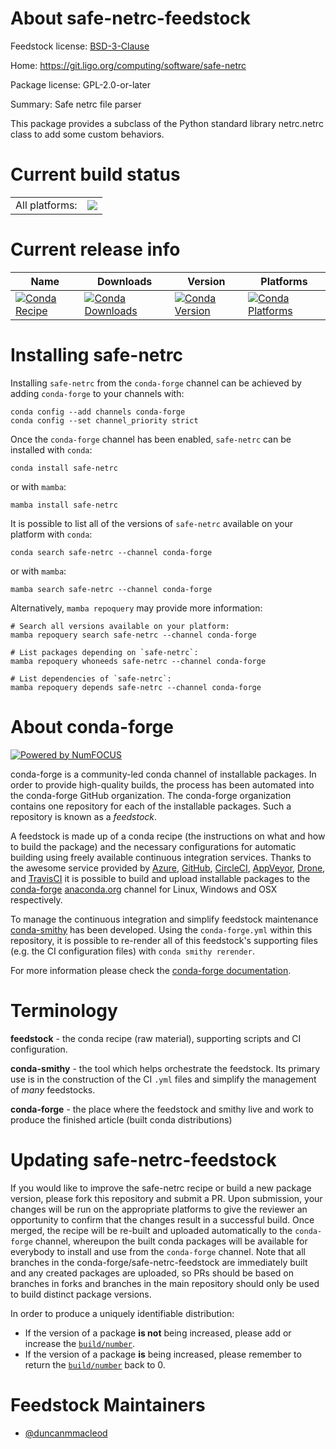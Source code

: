 About safe-netrc-feedstock
==========================

Feedstock license: [BSD-3-Clause](https://github.com/conda-forge/safe-netrc-feedstock/blob/main/LICENSE.txt)

Home: https://git.ligo.org/computing/software/safe-netrc

Package license: GPL-2.0-or-later

Summary: Safe netrc file parser

This package provides a subclass of the Python standard library netrc.netrc class to add some custom behaviors.

Current build status
====================


<table><tr><td>All platforms:</td>
    <td>
      <a href="https://dev.azure.com/conda-forge/feedstock-builds/_build/latest?definitionId=2521&branchName=main">
        <img src="https://dev.azure.com/conda-forge/feedstock-builds/_apis/build/status/safe-netrc-feedstock?branchName=main">
      </a>
    </td>
  </tr>
</table>

Current release info
====================

| Name | Downloads | Version | Platforms |
| --- | --- | --- | --- |
| [![Conda Recipe](https://img.shields.io/badge/recipe-safe--netrc-green.svg)](https://anaconda.org/conda-forge/safe-netrc) | [![Conda Downloads](https://img.shields.io/conda/dn/conda-forge/safe-netrc.svg)](https://anaconda.org/conda-forge/safe-netrc) | [![Conda Version](https://img.shields.io/conda/vn/conda-forge/safe-netrc.svg)](https://anaconda.org/conda-forge/safe-netrc) | [![Conda Platforms](https://img.shields.io/conda/pn/conda-forge/safe-netrc.svg)](https://anaconda.org/conda-forge/safe-netrc) |

Installing safe-netrc
=====================

Installing `safe-netrc` from the `conda-forge` channel can be achieved by adding `conda-forge` to your channels with:

```
conda config --add channels conda-forge
conda config --set channel_priority strict
```

Once the `conda-forge` channel has been enabled, `safe-netrc` can be installed with `conda`:

```
conda install safe-netrc
```

or with `mamba`:

```
mamba install safe-netrc
```

It is possible to list all of the versions of `safe-netrc` available on your platform with `conda`:

```
conda search safe-netrc --channel conda-forge
```

or with `mamba`:

```
mamba search safe-netrc --channel conda-forge
```

Alternatively, `mamba repoquery` may provide more information:

```
# Search all versions available on your platform:
mamba repoquery search safe-netrc --channel conda-forge

# List packages depending on `safe-netrc`:
mamba repoquery whoneeds safe-netrc --channel conda-forge

# List dependencies of `safe-netrc`:
mamba repoquery depends safe-netrc --channel conda-forge
```


About conda-forge
=================

[![Powered by
NumFOCUS](https://img.shields.io/badge/powered%20by-NumFOCUS-orange.svg?style=flat&colorA=E1523D&colorB=007D8A)](https://numfocus.org)

conda-forge is a community-led conda channel of installable packages.
In order to provide high-quality builds, the process has been automated into the
conda-forge GitHub organization. The conda-forge organization contains one repository
for each of the installable packages. Such a repository is known as a *feedstock*.

A feedstock is made up of a conda recipe (the instructions on what and how to build
the package) and the necessary configurations for automatic building using freely
available continuous integration services. Thanks to the awesome service provided by
[Azure](https://azure.microsoft.com/en-us/services/devops/), [GitHub](https://github.com/),
[CircleCI](https://circleci.com/), [AppVeyor](https://www.appveyor.com/),
[Drone](https://cloud.drone.io/welcome), and [TravisCI](https://travis-ci.com/)
it is possible to build and upload installable packages to the
[conda-forge](https://anaconda.org/conda-forge) [anaconda.org](https://anaconda.org/)
channel for Linux, Windows and OSX respectively.

To manage the continuous integration and simplify feedstock maintenance
[conda-smithy](https://github.com/conda-forge/conda-smithy) has been developed.
Using the ``conda-forge.yml`` within this repository, it is possible to re-render all of
this feedstock's supporting files (e.g. the CI configuration files) with ``conda smithy rerender``.

For more information please check the [conda-forge documentation](https://conda-forge.org/docs/).

Terminology
===========

**feedstock** - the conda recipe (raw material), supporting scripts and CI configuration.

**conda-smithy** - the tool which helps orchestrate the feedstock.
                   Its primary use is in the construction of the CI ``.yml`` files
                   and simplify the management of *many* feedstocks.

**conda-forge** - the place where the feedstock and smithy live and work to
                  produce the finished article (built conda distributions)


Updating safe-netrc-feedstock
=============================

If you would like to improve the safe-netrc recipe or build a new
package version, please fork this repository and submit a PR. Upon submission,
your changes will be run on the appropriate platforms to give the reviewer an
opportunity to confirm that the changes result in a successful build. Once
merged, the recipe will be re-built and uploaded automatically to the
`conda-forge` channel, whereupon the built conda packages will be available for
everybody to install and use from the `conda-forge` channel.
Note that all branches in the conda-forge/safe-netrc-feedstock are
immediately built and any created packages are uploaded, so PRs should be based
on branches in forks and branches in the main repository should only be used to
build distinct package versions.

In order to produce a uniquely identifiable distribution:
 * If the version of a package **is not** being increased, please add or increase
   the [``build/number``](https://docs.conda.io/projects/conda-build/en/latest/resources/define-metadata.html#build-number-and-string).
 * If the version of a package **is** being increased, please remember to return
   the [``build/number``](https://docs.conda.io/projects/conda-build/en/latest/resources/define-metadata.html#build-number-and-string)
   back to 0.

Feedstock Maintainers
=====================

* [@duncanmmacleod](https://github.com/duncanmmacleod/)

